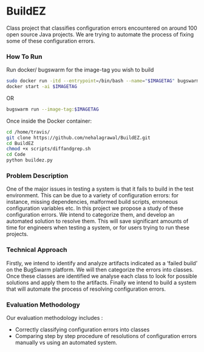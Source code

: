 # BuildEZ
Class project that classifies configuration errors encountered on around 100 open source Java projects. We are trying to automate the process of fixing some of these configuration errors.

### How To Run

Run docker/ bugswarm for the image-tag you wish to build

```bash
sudo docker run -itd --entrypoint=/bin/bash --name="$IMAGETAG" bugswarm/images:$IMAGETAG 
docker start -ai $IMAGETAG 
```
OR 
```bash
bugswarm run --image-tag:$IMAGETAG  
```

Once inside the Docker container:

```bash
cd /home/travis/
git clone https://github.com/nehalagrawal/BuildEZ.git
cd BuildEZ
chmod +x scripts/diffandgrep.sh
cd Code
python buildez.py 
```


### Problem Description  

One of the major issues in testing a system is that it fails to build in the test environment. This can be due to a variety of configuration errors: for instance, missing dependencies, malformed build scripts, erroneous configuration variables etc. In this project we propose a study of these configuration errors. We intend to categorize them, and develop an automated solution to resolve them. This will save significant amounts of time for engineers when testing a system, or for users trying to run these projects. 

### Technical Approach 

Firstly, we intend to identify and analyze artifacts indicated as a ‘failed build’ on the BugSwarm platform. We will then categorize the errors into classes. Once these classes are identified we analyse each class to look for possible solutions and apply them to the artifacts. 
Finally we intend to build a system that will automate the process of resolving configuration errors. 

### Evaluation Methodology 

Our evaluation methodology includes : 
- Correctly classifying configuration errors into classes 
- Comparing step by step procedure of resolutions of configuration errors manually vs using an automated system. 
